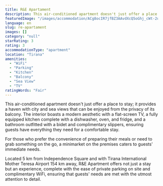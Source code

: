 ```yaml
---
title: R&E Apartament
description: This air-conditioned apartment doesn't just offer a place to stay; it provides a haven with city and sea views that can be enjoyed from the privacy of its balco
featuredImage: "/images/accommodation/ACg8ocIR7jfBZ3AAvdXcQ5oGhj_cWt-2uAMbLzEwkCRKN1yegdMs96-c64"
language: en
slug: re-apartament
images: []
category: "null"
starRating: 3
rating: 3
accommodationType: "apartment"
location: "Tirana"
amenities:
  - "WiFi"
  - "Parking"
  - "Kitchen"
  - "Balcony"
  - "Sea View"
  - "TV"
ratingWords: "Fair"
---
```


This air-conditioned apartment doesn't just offer a place to stay; it provides a haven with city and sea views that can be enjoyed from the privacy of its balcony. The interior boasts a modern aesthetic with a flat-screen TV, a fully equipped kitchen complete with a dishwasher, oven, and fridge, and a bathroom outfitted with a bidet and complimentary slippers, ensuring guests have everything they need for a comfortable stay.

For those who prefer the convenience of preparing their meals or need to grab something on the go, a minimarket on the premises caters to guests' immediate needs.

Located 5 km from Independence Square and with Tirana International Mother Teresa Airport 154 km away, R&E Apartment offers not just a stay but an experience, complete with the ease of private parking on site and complimentary WiFi, ensuring that guests' needs are met with the utmost attention to detail.

